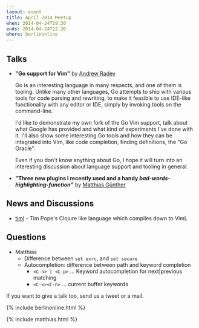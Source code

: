 ```yaml
---
layout: event
title: April 2014 Meetup
when: 2014-04-24T19:30
ends: 2014-04-24T22:30
where: berlinonline
---
```


## Talks

- **"Go support for Vim"** by [Andrew Radev](https://twitter.com/andrewradev)

    Go is an interesting language in many respects, and one of them is tooling. Unlike many other languages, Go attempts to ship with various tools for code parsing and rewriting, to make it feasible to use IDE-like functionality with any editor or IDE, simply by invoking tools on the command-line.

    I'd like to demonstrate my own fork of the Go Vim support, talk about what Google has provided and what kind of experiments I've done with it. I'll also show some interesting Go tools and how they can be integrated into Vim, like code completion, finding definitions, the "Go Oracle".

    Even if you don't know anything about Go, I hope it will turn into an interesting discussion about language support and tooling in general.
- **"Three new plugins I recently used and a handy *bad-words-highlighting-function*"** by [Matthias Günther](https://twitter.com/wikimatze)


## News and Discussions

- [timl](https://github.com/tpope/timl) - Tim Pope's Clojure like language which compiles down to VimL


## Questions

- Matthias
  - Difference between `set exrc`, and `set secure`
  - Autocompletion: difference between path and keyword completion
    - `<C-n> | <C-p>` ... Keyword autocompletion for next|previous matching
    - `<C-x><C-n>` ... current buffer keywords


If you want to give a talk too, send us a tweet or a mail.

{% include berlinonline.html %}

{% include matthias.html %}
